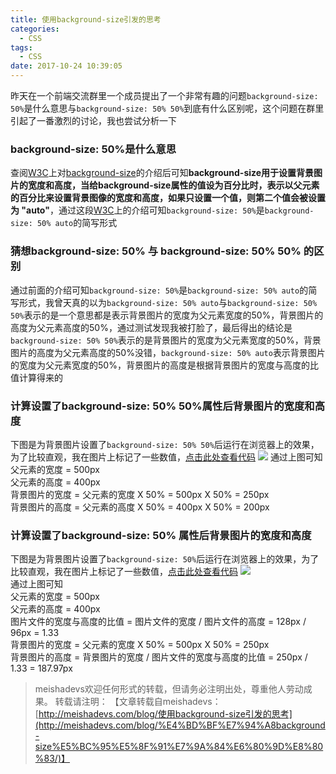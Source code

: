 ```yaml
---
title: 使用background-size引发的思考
categories:
  - CSS
tags:
  - CSS
date: 2017-10-24 10:39:05
---
```


昨天在一个前端交流群里一个成员提出了一个非常有趣的问题`background-size: 50%`是什么意思与`background-size: 50% 50%`到底有什么区别呢，这个问题在群里引起了一番激烈的讨论，我也尝试分析一下
<!--more-->

### background-size: 50%是什么意思
查阅[W3C](http://www.w3school.com.cn/index.html)上对[background-size](http://www.w3school.com.cn/cssref/pr_background-size.asp)的介绍后可知**background-size用于设置背景图片的宽度和高度，当给background-size属性的值设为百分比时，表示以父元素的百分比来设置背景图像的宽度和高度，如果只设置一个值，则第二个值会被设置为 "auto"**，通过这段[W3C](http://www.w3school.com.cn/index.html)上的介绍可知`background-size: 50%`是`background-size: 50% auto`的简写形式

### 猜想background-size: 50% 与 background-size: 50% 50% 的区别
通过前面的介绍可知`background-size: 50%`是`background-size: 50% auto`的简写形式，我曾天真的以为`background-size: 50% auto`与`background-size: 50% 50%`表示的是一个意思都是表示背景图片的宽度为父元素宽度的50%，背景图片的高度为父元素高度的50%，通过测试发现我被打脸了，最后得出的结论是`background-size: 50% 50%`表示的是背景图片的宽度为父元素宽度的50%，背景图片的高度为父元素高度的50%没错，`background-size: 50% auto`表示背景图片的宽度为父元素宽度的50%，背景图片的高度是根据背景图片的宽度与高度的比值计算得来的

### 计算设置了background-size: 50% 50%属性后背景图片的宽度和高度
下图是为背景图片设置了`background-size: 50% 50%`后运行在浏览器上的效果，为了比较直观，我在图片上标记了一些数值，[点击此处查看代码](http://jsbin.com/lejekuj/edit?html,output)
![](http://oq3pg8pg4.bkt.clouddn.com/pic2.png)
通过上图可知  
父元素的宽度 = 500px  
父元素的高度 = 400px  
背景图片的宽度 = 父元素的宽度 X 50% = 500px X 50% = 250px  
背景图片的高度 = 父元素的高度 X 50% = 400px X 50% = 200px

### 计算设置了background-size: 50% 属性后背景图片的宽度和高度
下图是为背景图片设置了`background-size: 50%`后运行在浏览器上的效果，为了比较直观，我在图片上标记了一些数值，[点击此处查看代码](http://jsbin.com/nifodib/edit?html,output)
![](http://oq3pg8pg4.bkt.clouddn.com/pic3.png)  
通过上图可知  
父元素的宽度 = 500px  
父元素的高度 = 400px  
图片文件的宽度与高度的比值 = 图片文件的宽度 / 图片文件的高度 = 128px / 96px = 1.33  
背景图片的宽度 = 父元素的宽度 X 50% = 500px X 50% = 250px  
背景图片的高度 = 背景图片的宽度 / 图片文件的宽度与高度的比值 = 250px / 1.33 =  187.97px

> meishadevs欢迎任何形式的转载，但请务必注明出处，尊重他人劳动成果。
转载请注明： 【文章转载自meishadevs：[http://meishadevs.com/blog/使用background-size引发的思考](http://meishadevs.com/blog/%E4%BD%BF%E7%94%A8background-size%E5%BC%95%E5%8F%91%E7%9A%84%E6%80%9D%E8%80%83/)】